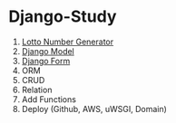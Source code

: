 # Django-Study

1. [Lotto Number Generator](https://github.com/HakeoungLee/Django-Study/tree/default/1.%20Lotto%20Number%20Generator)
2. [Django Model](https://github.com/HakeoungLee/Django-Study/tree/main/2.%20Django%20Model/first-django)
3. [Django Form](https://github.com/HakeoungLee/Django-Study/tree/main/3.%20Django%20Form)
4. ORM
5. CRUD
6. Relation
7. Add Functions
8. Deploy (Github, AWS, uWSGI, Domain)
